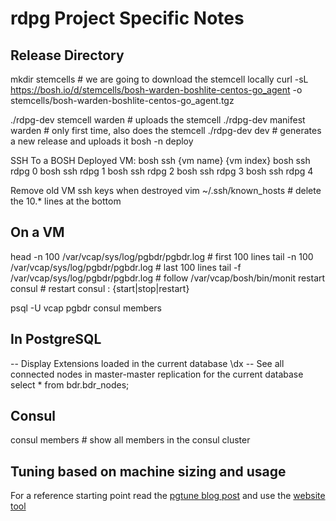 # rdpg Project Specific Notes

## Release Directory

mkdir stemcells # we are going to download the stemcell locally
curl -sL https://bosh.io/d/stemcells/bosh-warden-boshlite-centos-go_agent  -o stemcells/bosh-warden-boshlite-centos-go_agent.tgz

./rdpg-dev stemcell warden # uploads the stemcell
./rdpg-dev manifest warden # only first time, also does the stemcell
./rdpg-dev dev # generates a new release and uploads it
bosh -n deploy

SSH To a BOSH Deployed VM: bosh ssh {vm name} {vm index}
bosh ssh rdpg 0
bosh ssh rdpg 1
bosh ssh rdpg 2
bosh ssh rdpg 3
bosh ssh rdpg 4

Remove old VM ssh keys when destroyed
vim ~/.ssh/known_hosts # delete the 10.* lines at the bottom

## On a VM

head -n 100 /var/vcap/sys/log/pgbdr/pgbdr.log # first 100 lines
tail -n 100 /var/vcap/sys/log/pgbdr/pgbdr.log # last 100 lines
tail -f /var/vcap/sys/log/pgbdr/pgbdr.log # follow
/var/vcap/bosh/bin/monit restart consul # restart consul : {start|stop|restart}

psql -U vcap pgbdr
consul members

## In PostgreSQL
 -- Display Extensions loaded in the current database
\dx
-- See all connected nodes in master-master replication for the current database
select * from bdr.bdr_nodes; 

## Consul
consul members # show all members in the consul cluster

## Tuning based on machine sizing and usage

For a reference starting point read the 
[pgtune blog post](http://leopard.in.ua/2014/03/24/pgtune-for-postgresql/) 
and use the [website tool](http://pgtune.leopard.in.ua)

